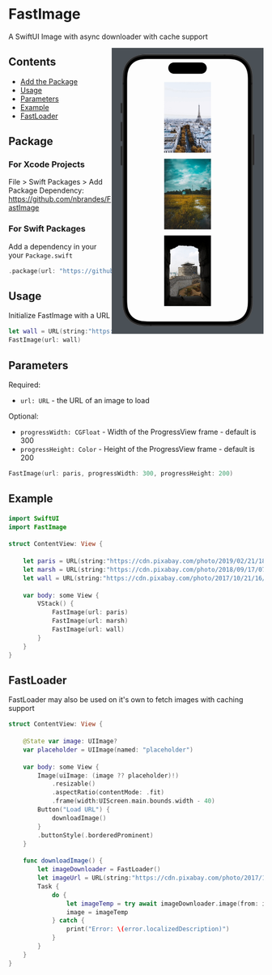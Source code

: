 # FastImage

A SwiftUI Image with async downloader with cache support

<img src=https://raw.githubusercontent.com/nbrandes/FastImage/main/Docs/Media/fastimage.gif width=300 align="right" />

## Contents

- [Add the Package](#package)
- [Usage](#usage)
- [Parameters](#parameters)
- [Example](#example)
- [FastLoader](#fastloader)

## Package

### For Xcode Projects

File > Swift Packages > Add Package Dependency: https://github.com/nbrandes/FastImage

### For Swift Packages

Add a dependency in your your `Package.swift`

```swift
.package(url: "https://github.com/nbrandes/FastImage.git"),
```

## Usage

Initialize FastImage with a URL

```swift
let wall = URL(string:"https://cdn.pixabay.com/photo/2017/10/21/16/30/suwon-2875142_1280.jpg")!
FastImage(url: wall)
```

## Parameters

Required:
* `url: URL` - the URL of an image to load

Optional:
* `progressWidth: CGFloat` - Width of the ProgressView frame - default is 300
* `progressHeight: Color` - Height of the ProgressView frame - default is 200

```swift
FastImage(url: paris, progressWidth: 300, progressHeight: 200)
```

## Example

```swift
import SwiftUI
import FastImage

struct ContentView: View {

    let paris = URL(string:"https://cdn.pixabay.com/photo/2019/02/21/18/52/paris-4011964_1280.jpg")!
    let marsh = URL(string:"https://cdn.pixabay.com/photo/2018/09/17/07/58/trees-3683234_1280.jpg")!
    let wall = URL(string:"https://cdn.pixabay.com/photo/2017/10/21/16/30/suwon-2875142_1280.jpg")!
    
    var body: some View {
        VStack() {
            FastImage(url: paris)
            FastImage(url: marsh)
            FastImage(url: wall)
        }
    }
}
```

## FastLoader

FastLoader may also be used on it's own to fetch images with caching support

```swift
struct ContentView: View {
    
    @State var image: UIImage?
    var placeholder = UIImage(named: "placeholder")
    
    var body: some View {
        Image(uiImage: (image ?? placeholder)!)
            .resizable()
            .aspectRatio(contentMode: .fit)
            .frame(width:UIScreen.main.bounds.width - 40)
        Button("Load URL") {
            downloadImage()
        }
        .buttonStyle(.borderedProminent)
    }
    
    func downloadImage() {
        let imageDownloader = FastLoader()
        let imageUrl = URL(string:"https://cdn.pixabay.com/photo/2017/10/21/16/30/suwon-2875142_1280.jpg")!
        Task {
            do {
                let imageTemp = try await imageDownloader.image(from: imageUrl)
                image = imageTemp
            } catch {
                print("Error: \(error.localizedDescription)")
            }
        }
    }
}
```
